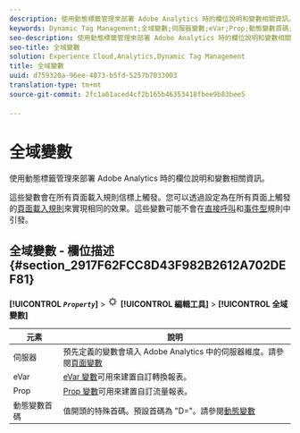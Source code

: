 ```yaml
---
description: 使用動態標籤管理來部署 Adobe Analytics 時的欄位說明和變數相關資訊。
keywords: Dynamic Tag Management;全域變數;伺服器變數;eVar;Prop;動態變數首碼;動態變數
seo-description: 使用動態標籤管理來部署 Adobe Analytics 時的欄位說明和變數相關資訊。
seo-title: 全域變數
solution: Experience Cloud,Analytics,Dynamic Tag Management
title: 全域變數
uuid: d759320a-96ee-4073-b5fd-5257b7033003
translation-type: tm+mt
source-git-commit: 2fc1a01aced4cf2b165b46353418fbee9b83bee5

---
```



# 全域變數

使用動態標籤管理來部署 Adobe Analytics 時的欄位說明和變數相關資訊。

這些變數會在所有頁面載入規則信標上觸發。您可以透過設定為在所有頁面上觸發的[頁面載入規則](/help/implement/c-implement-with-dtm/c-rules/t-rules-page-conditions.md)來實現相同的效果。這些變數可能不會在[直接呼叫](/help/implement/c-implement-with-dtm/c-rules/t-rules-direct-conditions.md)和[事件型](/help/implement/c-implement-with-dtm/c-rules/t-rules-event-conditions.md)規則中引發。

## 全域變數 - 欄位描述 {#section_2917F62FCC8D43F982B2612A702DEF81}

**[!UICONTROL *`Property`*]** &gt; ![](assets/settings_gear.png) **[!UICONTROL 編輯工具]** &gt; **[!UICONTROL 全域變數]**

| 元素 | 說明 |
|--- |--- |
| 伺服器 | 預先定義的變數會填入 Adobe Analytics 中的伺服器維度。請參閱[頁面變數](/help/implement/js-implementation/c-variables/page-variables.md) |
| eVar | [eVar 變數](/help/implement/js-implementation/c-variables/page-variables.md)可用來建置自訂轉換報表。 |
| Prop | [Prop 變數](/help/implement/js-implementation/c-variables/page-variables.md)可用來建置自訂流量報表。 |
| 動態變數首碼 | 值開頭的特殊首碼。預設首碼為 "D="。請參閱[動態變數](/help/implement/js-implementation/c-variables/dynvars-overview.md) |

